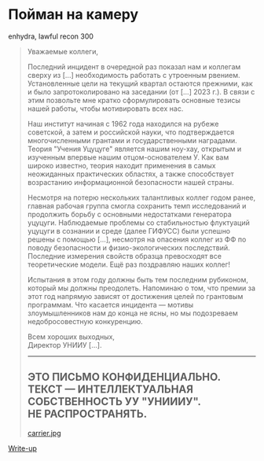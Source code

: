 # Пойман на камеру

enhydra, lawful recon 300

> Уважаемые коллеги,
>
> Последний инцидент в очередной раз показал нам и коллегам сверху из [...] необходимость работать с утроенным рвением. Установленные цели на текущий квартал остаются прежними, как и было запротоколировано на заседании (от [...] 2023 г.). В связи с этим позвольте мне кратко сформулировать основные тезисы нашей работы, чтобы мотивировать всех нас.
>
> Наш институт начиная с 1962 года находился на рубеже советской, а затем и российской науки, что подтверждается многочисленными грантами и государственными наградами. Теория "Учения Уцуцуге" является нашим ноу-хау, открытым и изученным впервые нашим отцом-основателем У. Как вам широко известно, теория находит применения в самых неожиданных практических областях, а также способствует возрастанию информационной безопасности нашей страны.
> 
> Несмотря на потерю нескольких талантливых коллег годом ранее, главная рабочая группа смогла сохранить темп исследований и продолжить борьбу с основными недостатками генератора уцуцуги. Наблюдаемые проблемы со стабильностью флуктуаций уцуцуги в сознании и среде (далее ГИФУСС) были успешно решены с помощью [...], несмотря на опасения коллег из ФФ по поводу безопасности и физио-экологических последствий. Последние измерения свойств образца превосходят все теоретические модели. Ещё раз поздравляю наших коллег!
> 
> Испытания в этом году должны быть тем последним рубиконом, который мы должны преодолеть. Напоминаю о том, что премии за этот год напрямую зависят от достижения целей по грантовым программам. Что касается инцидента — мотивы злоумышленников нам до конца не ясны, но мы подозреваем недобросовестную конкуренцию.
>
> Всем хороших выходных,  
> Директор УНИИУ [...].
> 
> ---------------------------------------------------  
> ЭТО ПИСЬМО КОНФИДЕНЦИАЛЬНО.  
> ТЕКСТ — ИНТЕЛЛЕКТУАЛЬНАЯ СОБСТВЕННОСТЬ УУ "УНИИИУ".  
> НЕ РАСПРОСТРАНЯТЬ.  
> ---------------------------------------------------
>
> [carrier.jpg](attachments/carrier.jpg)

[Write-up](WRITEUP.md)
